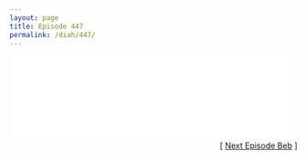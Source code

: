```yaml
---
layout: page
title: Episode 447
permalink: /diah/447/
---
```


<iframe allowfullscreen="true" frameborder="0" style="width:100%;" marginheight="0" marginwidth="0" mozallowfullscreen="true" scrolling="NO" src="//gdriveplayer.us/embed2.php?link=FExep6EQ91f4ijzyGtus3A2P3toy2DxXCxAAxZuAN7Fn7w9zSBLOmQR9dhVhoDtniA6B4eHisOGryI8d%252BVZAqPwLTSH3dLHSQ9L8k4JoDZopm7I0Lv10H%252Bp7grUXeHO83Pujr8QJDFJsCzKvRjecDu9J1BLVXU0kr9EK8waA46tG8j5p%252BjSKMgxwkc6iJoxUHzXK75bsXn4sR8ijUT5VI%252F&amp;no_adult=yes" webkitallowfullscreen="true"></iframe>

<div align="right">[ <a href="/diah/448/">Next Episode Beb</a> ]</div>

